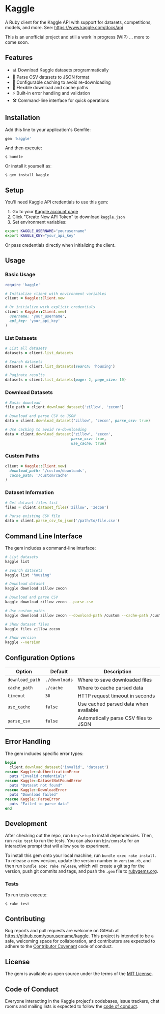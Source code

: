 # Kaggle
A Ruby client for the Kaggle API with support for datasets, competitions, models, and more. See: https://www.kaggle.com/docs/api

This is an unofficial project and still a work in progress (WIP) ... more to come soon.

## Features

- 📊 Download Kaggle datasets programmatically
- 📄 Parse CSV datasets to JSON format
- 💾 Configurable caching to avoid re-downloading
- 🔧 Flexible download and cache paths
- ⚡ Built-in error handling and validation
- 🛠️ Command-line interface for quick operations

## Installation

Add this line to your application's Gemfile:

```ruby
gem 'kaggle'
```

And then execute:

    $ bundle

Or install it yourself as:

    $ gem install kaggle

## Setup

You'll need Kaggle API credentials to use this gem:

1. Go to your [Kaggle account page](https://www.kaggle.com/account)
2. Click "Create New API Token" to download `kaggle.json`
3. Set environment variables:

```bash
export KAGGLE_USERNAME="yourusername"
export KAGGLE_KEY="your_api_key"
```

Or pass credentials directly when initializing the client.

## Usage

### Basic Usage

```ruby
require 'kaggle'

# Initialize client with environment variables
client = Kaggle::Client.new

# Or initialize with explicit credentials
client = Kaggle::Client.new(
  username: 'your_username',
  api_key: 'your_api_key'
)
```

### List Datasets

```ruby
# List all datasets
datasets = client.list_datasets

# Search datasets
datasets = client.list_datasets(search: 'housing')

# Paginate results
datasets = client.list_datasets(page: 2, page_size: 10)
```

### Download Datasets

```ruby
# Basic download
file_path = client.download_dataset('zillow', 'zecon')

# Download and parse CSV to JSON
data = client.download_dataset('zillow', 'zecon', parse_csv: true)

# Use caching to avoid re-downloading
data = client.download_dataset('zillow', 'zecon', 
                              parse_csv: true, 
                              use_cache: true)
```

### Custom Paths

```ruby
client = Kaggle::Client.new(
  download_path: '/custom/downloads',
  cache_path: '/custom/cache'
)
```

### Dataset Information

```ruby
# Get dataset files list
files = client.dataset_files('zillow', 'zecon')

# Parse existing CSV file
data = client.parse_csv_to_json('/path/to/file.csv')
```

## Command Line Interface

The gem includes a command-line interface:

```bash
# List datasets
kaggle list

# Search datasets
kaggle list "housing"

# Download dataset
kaggle download zillow zecon

# Download and parse CSV
kaggle download zillow zecon --parse-csv

# Use custom paths
kaggle download zillow zecon --download-path /custom --cache-path /custom/cache

# Show dataset files
kaggle files zillow zecon

# Show version
kaggle --version
```

## Configuration Options

| Option | Default | Description |
|--------|---------|-------------|
| `download_path` | `./downloads` | Where to save downloaded files |
| `cache_path` | `./cache` | Where to cache parsed data |
| `timeout` | `30` | HTTP request timeout in seconds |
| `use_cache` | `false` | Use cached parsed data when available |
| `parse_csv` | `false` | Automatically parse CSV files to JSON |

## Error Handling

The gem includes specific error types:

```ruby
begin
  client.download_dataset('invalid', 'dataset')
rescue Kaggle::AuthenticationError
  puts "Invalid credentials"
rescue Kaggle::DatasetNotFoundError
  puts "Dataset not found"
rescue Kaggle::DownloadError
  puts "Download failed"
rescue Kaggle::ParseError
  puts "Failed to parse data"
end
```

## Development

After checking out the repo, run `bin/setup` to install dependencies. Then, run `rake test` to run the tests. You can also run `bin/console` for an interactive prompt that will allow you to experiment.

To install this gem onto your local machine, run `bundle exec rake install`. To release a new version, update the version number in `version.rb`, and then run `bundle exec rake release`, which will create a git tag for the version, push git commits and tags, and push the `.gem` file to [rubygems.org](https://rubygems.org).

### Tests

To run tests execute:

    $ rake test

## Contributing

Bug reports and pull requests are welcome on GitHub at https://github.com/yourusername/kaggle. This project is intended to be a safe, welcoming space for collaboration, and contributors are expected to adhere to the [Contributor Covenant](http://contributor-covenant.org) code of conduct.

## License

The gem is available as open source under the terms of the [MIT License](https://opensource.org/licenses/MIT).

## Code of Conduct

Everyone interacting in the Kaggle project's codebases, issue trackers, chat rooms and mailing lists is expected to follow the [code of conduct](https://github.com/yourusername/kaggle/blob/main/CODE_OF_CONDUCT.md).
